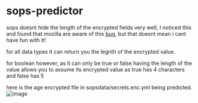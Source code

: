 # sops-predictor
sops doesnt hide the length of the encrypted fields very well, I noticed this and found that mozilla are aware of this [bug](https://github.com/mozilla/sops/issues/815),
but that doesnt mean i cant have fun with it! 

for all data types it can return you the legnth of the encrypted value.

for boolean however, as it can only be true or false having the length of the value allows you to assume
its encrypted value as true has 4 characters and false has 5

here is the age encrypted file in sopsdata/secrets.enc.yml being predicted. 
![image](https://user-images.githubusercontent.com/80027170/196878553-e9782c52-c507-4b59-90f8-277ff002b661.png)
